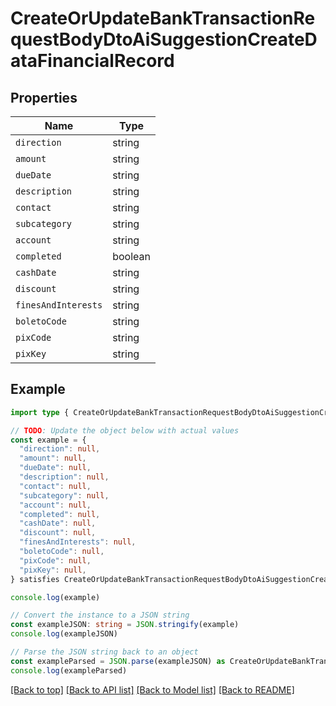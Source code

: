 
# CreateOrUpdateBankTransactionRequestBodyDtoAiSuggestionCreateDataFinancialRecord


## Properties

Name | Type
------------ | -------------
`direction` | string
`amount` | string
`dueDate` | string
`description` | string
`contact` | string
`subcategory` | string
`account` | string
`completed` | boolean
`cashDate` | string
`discount` | string
`finesAndInterests` | string
`boletoCode` | string
`pixCode` | string
`pixKey` | string

## Example

```typescript
import type { CreateOrUpdateBankTransactionRequestBodyDtoAiSuggestionCreateDataFinancialRecord } from '@usesofia/pegasus-core-api-sdk'

// TODO: Update the object below with actual values
const example = {
  "direction": null,
  "amount": null,
  "dueDate": null,
  "description": null,
  "contact": null,
  "subcategory": null,
  "account": null,
  "completed": null,
  "cashDate": null,
  "discount": null,
  "finesAndInterests": null,
  "boletoCode": null,
  "pixCode": null,
  "pixKey": null,
} satisfies CreateOrUpdateBankTransactionRequestBodyDtoAiSuggestionCreateDataFinancialRecord

console.log(example)

// Convert the instance to a JSON string
const exampleJSON: string = JSON.stringify(example)
console.log(exampleJSON)

// Parse the JSON string back to an object
const exampleParsed = JSON.parse(exampleJSON) as CreateOrUpdateBankTransactionRequestBodyDtoAiSuggestionCreateDataFinancialRecord
console.log(exampleParsed)
```

[[Back to top]](#) [[Back to API list]](../README.md#api-endpoints) [[Back to Model list]](../README.md#models) [[Back to README]](../README.md)


